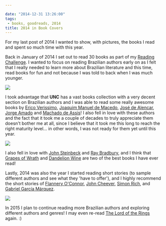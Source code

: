 ```yaml
---

date: "2014-12-31 13:26:00"
tags:
 - books, goodreads, 2014
title: 2014 in Book Covers
---
```


For my last post of 2014 I wanted to show, with pictures, the books I
read and spent so much time with this year.

Back in January of 2014 I set out to read 30 books as part of my
[Reading
Challenge](https://www.goodreads.com/challenges/1914-2014-reading-challenge).
I wanted to focus on reading Brazilian authors early on as I felt that I
really needed to learn more about Brazilian literature and this time,
read books for fun and not because I was told to back when I was much
younger.

![](http://c1.staticflickr.com/9/8561/15972365217_fa019a4c47_n.jpg)

I took advantage that **UNC** has a vast books collection with a very
decent section on Brazilian authors and I was able to read some really
awesome books by [Erico
Verissimo](https://www.goodreads.com/author/show/3376364.Erico_Verissimo),
[Joaquim Manuel de
Macedo](https://www.goodreads.com/author/show/191653.Joaquim_Manuel_de_Macedo),
[José de
Alencar](https://www.goodreads.com/author/show/540628.Jos_de_Alencar),
[Jorge Amado](https://www.goodreads.com/author/show/52683.Jorge_Amado)
and [Machado de
Assis](https://www.goodreads.com/author/show/22458.Machado_de_Assis)! I
also fell in love with these authors and the fact that it took me a
couple of decades to truly appreciate them doesn\'t bother me at all,
since I believe that it took me this long to reach the right maturity
level\... in other words, I was not ready for them yet until this year.

![](http://c2.staticflickr.com/8/7536/16132335406_f5bdfa631b_n.jpg)

I also fell in love with [John
Steinbeck](https://www.goodreads.com/author/show/585.John_Steinbeck) and
[Ray Bradbury](https://www.goodreads.com/author/show/1630.Ray_Bradbury),
and I think that [Grapes of
Wrath](https://www.goodreads.com/book/show/18114322-the-grapes-of-wrath)
and [Dandelion
Wine](https://www.goodreads.com/book/show/50033.Dandelion_Wine) are two
of the best books I have ever read!

Lastly, 2014 was also the year I started reading short stories (to
sample different authors and see what they \'have to offer\'), and I
highly recommend the short stories of [Flannery
O\'Connor](https://www.goodreads.com/author/show/22694.Flannery_O_Connor),
[John Cheever](https://www.goodreads.com/author/show/7464.John_Cheever),
[Simon Rich](https://www.goodreads.com/author/show/158635.Simon_Rich),
and [Gabriel Garcí­a
Márquez](https://www.goodreads.com/author/show/13450.Gabriel_Garc_a_M_rquez).

![](http://c2.staticflickr.com/8/7526/16132335446_ecd062b9bd_n.jpg)

In 2015 I plan to continue reading more Brazilian authors and exploring
different authors and genres! I may even re-read [The Lord of the
Rings](https://www.goodreads.com/book/show/33.The_Lord_of_the_Rings)
again. :)
